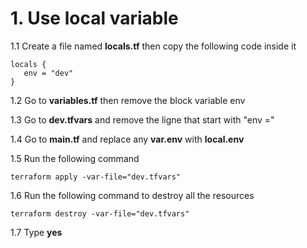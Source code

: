 # 1. Use local variable

1.1 Create a file named **locals.tf** then copy the following code inside it
```
locals {
   env = "dev"
}
```

1.2 Go to **variables.tf** then remove the block variable env 

1.3 Go to **dev.tfvars** and remove the ligne that start with "env ="

1.4 Go to **main.tf** and replace any **var.env** with **local.env**

1.5 Run the following command
```
terraform apply -var-file="dev.tfvars"
```
1.6 Run the following command to destroy all the resources
```
terraform destroy -var-file="dev.tfvars"
```
1.7 Type **yes**